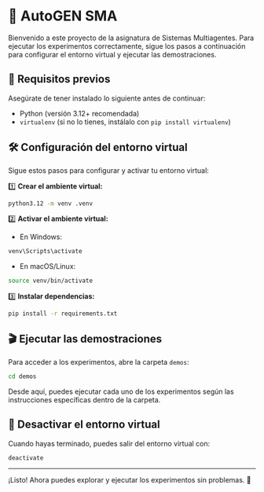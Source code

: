 # 🚀 AutoGEN SMA

Bienvenido a este proyecto de la asignatura de Sistemas Multiagentes. Para ejecutar los experimentos correctamente, sigue los pasos a continuación para configurar el entorno virtual y ejecutar las demostraciones.

## 📌 Requisitos previos

Asegúrate de tener instalado lo siguiente antes de continuar:
- Python (versión 3.12+ recomendada)
- `virtualenv` (si no lo tienes, instálalo con `pip install virtualenv`)

## 🛠️ Configuración del entorno virtual

Sigue estos pasos para configurar y activar tu entorno virtual:

1️⃣ **Crear el ambiente virtual:**
```sh
python3.12 -m venv .venv
```

2️⃣ **Activar el ambiente virtual:**
   - En Windows:
   ```sh
   venv\Scripts\activate
   ```
   - En macOS/Linux:
   ```sh
   source venv/bin/activate
   ```

3️⃣ **Instalar dependencias:**
```sh
pip install -r requirements.txt
```

## 🎬 Ejecutar las demostraciones

Para acceder a los experimentos, abre la carpeta `demos`:
```sh
cd demos
```
Desde aquí, puedes ejecutar cada uno de los experimentos según las instrucciones específicas dentro de la carpeta.

## 🔄 Desactivar el entorno virtual
Cuando hayas terminado, puedes salir del entorno virtual con:
```sh
deactivate
```

---

¡Listo! Ahora puedes explorar y ejecutar los experimentos sin problemas. 🚀

